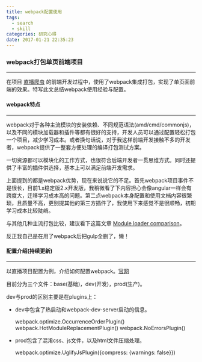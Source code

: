 ```yaml
---
title: webpack配置使用
tags:
  - search
  - skill
categories: 研究心得
date: 2017-01-21 22:35:23
---
```



### webpack打包单页前端项目
***

在项目 [直播爬虫](https://github.com/taogeT/livetv_mining) 的前端开发过程中，使用了webpack集成打包，实现了单页面前端的效果。特写此文总结webpack使用经验与配置。

<!-- more -->

#### webpack特点
***

webpack对于各种主流模块的安装依赖、不同规范语法(amd/cmd/commonjs)，以及不同的模块加载器和插件等都有很好的支持，开发人员可以通过配置轻松打包一个项目，减少学习成本。或者换句话说，对于我这样前端开发接触不多的开发者，webpack提供了一整套方便处理的编译打包测试方案。

一切资源都可以模块化的工作方式，也很符合后端开发者一贯思维方式。同时还提供了丰富的插件供选择，基本上可以满足前端开发需求。

上面提到的都是webpack优势，现在来说说它的不足。首先webpack项目事件不是很长，目前1.x稳定版2.x开发版，我稍微看了下内容担心会像angular一样会有跨度大，迁移学习成本高的问题。第二点webpack本身配置和使用文档内容很繁琐，且质量不高，更别提其他的第三方插件了，我使用下来感觉不是很顺畅，初期学习成本比较陡峭。

与其他几种主流打包比较，建议看下这篇文章 [Module loader comparison](http://hackhat.com/p/110/module-loader-webpack-vs-requirejs-vs-browserify/)。

反正我自己是在用了webpack后把gulp全删了，懒！

#### 配置介绍(持续更新)
***

以直播项目配置为例，介绍如何配置webpack。[官网](http://webpack.github.io/docs/configuration.html)

目前分为三个文件：base(基础)，dev(开发)，prod(生产)。

dev与prod的区别主要是在plugins上：

* dev中包含了热启动和webpack-dev-server启动的信息。

    webpack.optimize.OccurrenceOrderPlugin()
    webpack.HotModuleReplacementPlugin()
    webpack.NoErrorsPlugin()

* prod包含了混淆css、js文件，以及html文件压缩处理。

    webpack.optimize.UglifyJsPlugin({compress: {warnings: false}})


